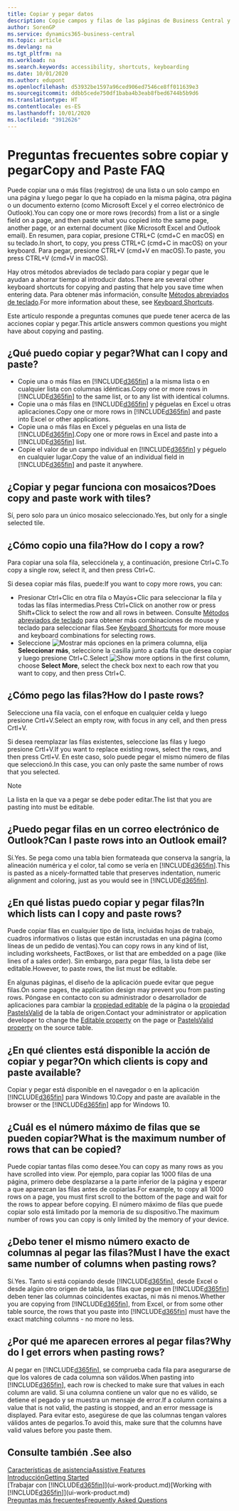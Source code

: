 ```yaml
---
title: Copiar y pegar datos
description: Copie campos y filas de las páginas de Business Central y péguelos en otro lugar.
author: SorenGP
ms.service: dynamics365-business-central
ms.topic: article
ms.devlang: na
ms.tgt_pltfrm: na
ms.workload: na
ms.search.keywords: accessibility, shortcuts, keyboarding
ms.date: 10/01/2020
ms.author: edupont
ms.openlocfilehash: d53932be1597a96ced906ed7546ce8ff011639e3
ms.sourcegitcommit: ddbb5cede750df1baba4b3eab8fbed6744b5b9d6
ms.translationtype: HT
ms.contentlocale: es-ES
ms.lasthandoff: 10/01/2020
ms.locfileid: "3912626"
---
```

# <a name="copy-and-paste-faq"></a><span data-ttu-id="d122e-103">Preguntas frecuentes sobre copiar y pegar</span><span class="sxs-lookup"><span data-stu-id="d122e-103">Copy and Paste FAQ</span></span>
<span data-ttu-id="d122e-104">Puede copiar una o más filas (registros) de una lista o un solo campo en una página y luego pegar lo que ha copiado en la misma página, otra página o un documento externo (como Microsoft Excel y el correo electrónico de Outlook).</span><span class="sxs-lookup"><span data-stu-id="d122e-104">You can copy one or more rows (records) from a list or a single field on a page, and then paste what you copied into the same page, another page, or an external document (like Microsoft Excel and Outlook email).</span></span> <span data-ttu-id="d122e-105">En resumen, para copiar, presione CTRL+C (cmd+C en macOS) en su teclado.</span><span class="sxs-lookup"><span data-stu-id="d122e-105">In short, to copy, you press CTRL+C (cmd+C in macOS) on your keyboard.</span></span> <span data-ttu-id="d122e-106">Para pegar, presione CTRL+V (cmd+V en macOS).</span><span class="sxs-lookup"><span data-stu-id="d122e-106">To paste, you press CTRL+V (cmd+V in macOS).</span></span>

<span data-ttu-id="d122e-107">Hay otros métodos abreviados de teclado para copiar y pegar que le ayudan a ahorrar tiempo al introducir datos.</span><span class="sxs-lookup"><span data-stu-id="d122e-107">There are several other keyboard shortcuts for copying and pasting that help you save time when entering data.</span></span> <span data-ttu-id="d122e-108">Para obtener más información, consulte [Métodos abreviados de teclado](keyboard-shortcuts.md#CopyRows).</span><span class="sxs-lookup"><span data-stu-id="d122e-108">For more information about these, see [Keyboard Shortcuts](keyboard-shortcuts.md#CopyRows).</span></span>

<span data-ttu-id="d122e-109">Este artículo responde a preguntas comunes que puede tener acerca de las acciones copiar y pegar.</span><span class="sxs-lookup"><span data-stu-id="d122e-109">This article answers common questions you might have about copying and pasting.</span></span>  

## <a name="what-can-i-copy-and-paste"></a><span data-ttu-id="d122e-110">¿Qué puedo copiar y pegar?</span><span class="sxs-lookup"><span data-stu-id="d122e-110">What can I copy and paste?</span></span>
- <span data-ttu-id="d122e-111">Copie una o más filas en [!INCLUDE[d365fin](includes/d365fin_md.md)] a la misma lista o en cualquier lista con columnas idénticas.</span><span class="sxs-lookup"><span data-stu-id="d122e-111">Copy one or more rows in [!INCLUDE[d365fin](includes/d365fin_md.md)] to the same list, or to any list with identical columns.</span></span>
- <span data-ttu-id="d122e-112">Copie una o más filas en [!INCLUDE[d365fin](includes/d365fin_md.md)] y péguelas en Excel u otras aplicaciones.</span><span class="sxs-lookup"><span data-stu-id="d122e-112">Copy one or more rows in [!INCLUDE[d365fin](includes/d365fin_md.md)] and paste into Excel or other applications.</span></span>
- <span data-ttu-id="d122e-113">Copie una o más filas en Excel y péguelas en una lista de [!INCLUDE[d365fin](includes/d365fin_md.md)].</span><span class="sxs-lookup"><span data-stu-id="d122e-113">Copy one or more rows in Excel and paste into a [!INCLUDE[d365fin](includes/d365fin_md.md)] list.</span></span>
- <span data-ttu-id="d122e-114">Copie el valor de un campo individual en [!INCLUDE[d365fin](includes/d365fin_md.md)] y péguelo en cualquier lugar.</span><span class="sxs-lookup"><span data-stu-id="d122e-114">Copy the value of an individual field in [!INCLUDE[d365fin](includes/d365fin_md.md)] and paste it anywhere.</span></span>

## <a name="does-copy-and-paste-work-with-tiles"></a><span data-ttu-id="d122e-115">¿Copiar y pegar funciona con mosaicos?</span><span class="sxs-lookup"><span data-stu-id="d122e-115">Does copy and paste work with tiles?</span></span>
<span data-ttu-id="d122e-116">Sí, pero solo para un único mosaico seleccionado.</span><span class="sxs-lookup"><span data-stu-id="d122e-116">Yes, but only for a single selected tile.</span></span>

## <a name="how-do-i-copy-a-row"></a><span data-ttu-id="d122e-117">¿Cómo copio una fila?</span><span class="sxs-lookup"><span data-stu-id="d122e-117">How do I copy a row?</span></span>
<span data-ttu-id="d122e-118">Para copiar una sola fila, selecciónela y, a continuación, presione Ctrl+C.</span><span class="sxs-lookup"><span data-stu-id="d122e-118">To copy a single row, select it, and then press Ctrl+C.</span></span>

<span data-ttu-id="d122e-119">Si desea copiar más filas, puede:</span><span class="sxs-lookup"><span data-stu-id="d122e-119">If you want to copy more rows, you can:</span></span>
- <span data-ttu-id="d122e-120">Presionar Ctrl+Clic en otra fila o Mayús+Clic para seleccionar la fila y todas las filas intermedias.</span><span class="sxs-lookup"><span data-stu-id="d122e-120">Press Ctrl+Click on another row or press Shift+Click to select the row and all rows in between.</span></span> <span data-ttu-id="d122e-121">Consulte [Métodos abreviados de teclado](keyboard-shortcuts.md#CopyRows) para obtener más combinaciones de mouse y teclado para seleccionar filas.</span><span class="sxs-lookup"><span data-stu-id="d122e-121">See [Keyboard Shortcuts](keyboard-shortcuts.md#CopyRows) for more mouse and keyboard combinations for selecting rows.</span></span>
- <span data-ttu-id="d122e-122">Seleccione ![Mostrar más opciones](media/show-more-options-icon.png "Icono Mostrar más opciones") en la primera columna, elija **Seleccionar más**, seleccione la casilla junto a cada fila que desea copiar y luego presione Ctrl+C.</span><span class="sxs-lookup"><span data-stu-id="d122e-122">Select ![Show more options](media/show-more-options-icon.png "Show more options icon") in the first column, choose **Select More**, select the check box next to each row that you want to copy, and then press Ctrl+C.</span></span>

## <a name="how-do-i-paste-rows"></a><span data-ttu-id="d122e-123">¿Cómo pego las filas?</span><span class="sxs-lookup"><span data-stu-id="d122e-123">How do I paste rows?</span></span>
<span data-ttu-id="d122e-124">Seleccione una fila vacía, con el enfoque en cualquier celda y luego presione Crtl+V.</span><span class="sxs-lookup"><span data-stu-id="d122e-124">Select an empty row, with focus in any cell, and then press Crtl+V.</span></span>

<span data-ttu-id="d122e-125">Si desea reemplazar las filas existentes, seleccione las filas y luego presione Crtl+V.</span><span class="sxs-lookup"><span data-stu-id="d122e-125">If you want to replace existing rows, select the rows, and then press Crtl+V.</span></span> <span data-ttu-id="d122e-126">En este caso, solo puede pegar el mismo número de filas que seleccionó.</span><span class="sxs-lookup"><span data-stu-id="d122e-126">In this case, you can only paste the same number of rows that you selected.</span></span>

> [!NOTE]
> <span data-ttu-id="d122e-127">La lista en la que va a pegar se debe poder editar.</span><span class="sxs-lookup"><span data-stu-id="d122e-127">The list that you are pasting into must be editable.</span></span>

<!-- Rows are pasted directly where your cursor is located. If you paste into an empty line, any existing subsequent lines will be moved after the pasted lines. If you paste into an existing line or lines, this will be overwritten.-->

## <a name="can-i-paste-rows-into-an-outlook-email"></a><span data-ttu-id="d122e-128">¿Puedo pegar filas en un correo electrónico de Outlook?</span><span class="sxs-lookup"><span data-stu-id="d122e-128">Can I paste rows into an Outlook email?</span></span>
<span data-ttu-id="d122e-129">Sí.</span><span class="sxs-lookup"><span data-stu-id="d122e-129">Yes.</span></span> <span data-ttu-id="d122e-130">Se pega como una tabla bien formateada que conserva la sangría, la alineación numérica y el color, tal como se vería en [!INCLUDE[d365fin](includes/d365fin_md.md)].</span><span class="sxs-lookup"><span data-stu-id="d122e-130">This is pasted as a nicely-formatted table that preserves indentation, numeric alignment and coloring, just as you would see in [!INCLUDE[d365fin](includes/d365fin_md.md)].</span></span>

## <a name="in-which-lists-can-i-copy-and-paste-rows"></a><span data-ttu-id="d122e-131">¿En qué listas puedo copiar y pegar filas?</span><span class="sxs-lookup"><span data-stu-id="d122e-131">In which lists can I copy and paste rows?</span></span>
<span data-ttu-id="d122e-132">Puede copiar filas en cualquier tipo de lista, incluidas hojas de trabajo, cuadros informativos o listas que están incrustadas en una página (como líneas de un pedido de ventas).</span><span class="sxs-lookup"><span data-stu-id="d122e-132">You can copy rows in any kind of list, including worksheets, FactBoxes, or list that are embedded on a page (like lines of a sales order).</span></span> <span data-ttu-id="d122e-133">Sin embargo, para pegar filas, la lista debe ser editable.</span><span class="sxs-lookup"><span data-stu-id="d122e-133">However, to paste rows, the list must be editable.</span></span>

<span data-ttu-id="d122e-134">En algunas páginas, el diseño de la aplicación puede evitar que pegue filas.</span><span class="sxs-lookup"><span data-stu-id="d122e-134">On some pages, the application design may prevent you from pasting rows.</span></span> <span data-ttu-id="d122e-135">Póngase en contacto con su administrador o desarrollador de aplicaciones para cambiar la [propiedad editable](/dynamics365/business-central/dev-itpro/developer/properties/devenv-editable-property) de la página o la [propiedad PasteIsValid](/dynamics365/business-central/dev-itpro/developer/properties/devenv-pasteisvalid-property) de la tabla de origen.</span><span class="sxs-lookup"><span data-stu-id="d122e-135">Contact your administrator or application developer to change the [Editable property](/dynamics365/business-central/dev-itpro/developer/properties/devenv-editable-property) on the page or [PasteIsValid property](/dynamics365/business-central/dev-itpro/developer/properties/devenv-pasteisvalid-property) on the source table.</span></span>

## <a name="on-which-clients-is-copy-and-paste-available"></a><span data-ttu-id="d122e-136">¿En qué clientes está disponible la acción de copiar y pegar?</span><span class="sxs-lookup"><span data-stu-id="d122e-136">On which clients is copy and paste available?</span></span>
<span data-ttu-id="d122e-137">Copiar y pegar está disponible en el navegador o en la aplicación [!INCLUDE[d365fin](includes/d365fin_md.md)] para Windows 10.</span><span class="sxs-lookup"><span data-stu-id="d122e-137">Copy and paste are available in the browser or the [!INCLUDE[d365fin](includes/d365fin_md.md)] app for Windows 10.</span></span>

## <a name="what-is-the-maximum-number-of-rows-that-can-be-copied"></a><span data-ttu-id="d122e-138">¿Cuál es el número máximo de filas que se pueden copiar?</span><span class="sxs-lookup"><span data-stu-id="d122e-138">What is the maximum number of rows that can be copied?</span></span>
<span data-ttu-id="d122e-139">Puede copiar tantas filas como desee.</span><span class="sxs-lookup"><span data-stu-id="d122e-139">You can copy as many rows as you have scrolled into view.</span></span> <span data-ttu-id="d122e-140">Por ejemplo, para copiar las 1000 filas de una página, primero debe desplazarse a la parte inferior de la página y esperar a que aparezcan las filas antes de copiarlas.</span><span class="sxs-lookup"><span data-stu-id="d122e-140">For example, to copy all 1000 rows on a page, you must first scroll to the bottom of the page and wait for the rows to appear before copying.</span></span> <span data-ttu-id="d122e-141">El número máximo de filas que puede copiar solo está limitado por la memoria de su dispositivo.</span><span class="sxs-lookup"><span data-stu-id="d122e-141">The maximum number of rows you can copy is only limited by the memory of your device.</span></span>

## <a name="must-i-have-the-exact-same-number-of-columns-when-pasting-rows"></a><span data-ttu-id="d122e-142">¿Debo tener el mismo número exacto de columnas al pegar las filas?</span><span class="sxs-lookup"><span data-stu-id="d122e-142">Must I have the exact same number of columns when pasting rows?</span></span>
<span data-ttu-id="d122e-143">Sí.</span><span class="sxs-lookup"><span data-stu-id="d122e-143">Yes.</span></span> <span data-ttu-id="d122e-144">Tanto si está copiando desde [!INCLUDE[d365fin](includes/d365fin_md.md)], desde Excel o desde algún otro origen de tabla, las filas que pegue en [!INCLUDE[d365fin](includes/d365fin_md.md)] deben tener las columnas coincidentes exactas, ni más ni menos.</span><span class="sxs-lookup"><span data-stu-id="d122e-144">Whether you are copying from [!INCLUDE[d365fin](includes/d365fin_md.md)], from Excel, or from some other table source, the rows that you paste into [!INCLUDE[d365fin](includes/d365fin_md.md)] must have the exact matching columns - no more no less.</span></span>

## <a name="why-do-i-get-errors-when-pasting-rows"></a><span data-ttu-id="d122e-145">¿Por qué me aparecen errores al pegar filas?</span><span class="sxs-lookup"><span data-stu-id="d122e-145">Why do I get errors when pasting rows?</span></span>
<span data-ttu-id="d122e-146">Al pegar en [!INCLUDE[d365fin](includes/d365fin_md.md)], se comprueba cada fila para asegurarse de que los valores de cada columna son válidos.</span><span class="sxs-lookup"><span data-stu-id="d122e-146">When pasting into [!INCLUDE[d365fin](includes/d365fin_md.md)], each row is checked to make sure that values in each column are valid.</span></span> <span data-ttu-id="d122e-147">Si una columna contiene un valor que no es válido, se detiene el pegado y se muestra un mensaje de error.</span><span class="sxs-lookup"><span data-stu-id="d122e-147">If a column contains a value that is not valid, the pasting is stopped, and an error message is displayed.</span></span> <span data-ttu-id="d122e-148">Para evitar esto, asegúrese de que las columnas tengan valores válidos antes de pegarlos.</span><span class="sxs-lookup"><span data-stu-id="d122e-148">To avoid this, make sure that the columns have valid values before you paste them.</span></span>


## <a name="see-also"></a><span data-ttu-id="d122e-149">Consulte también .</span><span class="sxs-lookup"><span data-stu-id="d122e-149">See also</span></span>
[<span data-ttu-id="d122e-150">Características de asistencia</span><span class="sxs-lookup"><span data-stu-id="d122e-150">Assistive Features</span></span>](ui-accessibility.md)  
[<span data-ttu-id="d122e-151">Introducción</span><span class="sxs-lookup"><span data-stu-id="d122e-151">Getting Started</span></span>](product-get-started.md)  
<span data-ttu-id="d122e-152">[Trabajar con [!INCLUDE[d365fin](includes/d365fin_md.md)]](ui-work-product.md)</span><span class="sxs-lookup"><span data-stu-id="d122e-152">[Working with [!INCLUDE[d365fin](includes/d365fin_md.md)]](ui-work-product.md)</span></span>  
[<span data-ttu-id="d122e-153">Preguntas más frecuentes</span><span class="sxs-lookup"><span data-stu-id="d122e-153">Frequently Asked Questions</span></span>](across-faq.md)  
